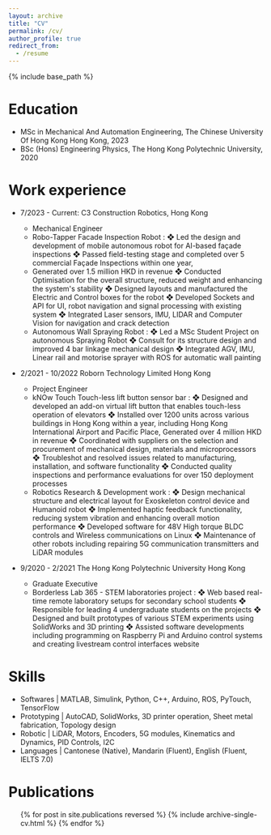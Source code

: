 ```yaml
---
layout: archive
title: "CV"
permalink: /cv/
author_profile: true
redirect_from:
  - /resume
---
```


{% include base_path %}

Education
======
* MSc in Mechanical And Automation Engineering, The Chinese University Of Hong Kong Hong Kong, 2023
* BSc (Hons) Engineering Physics, The Hong Kong Polytechnic University, 2020

Work experience
======
* 7/2023 - Current: C3 Construction Robotics, Hong Kong
  * Mechanical Engineer
  * Robo-Tapper Facade Inspection Robot :
  ❖ Led the design and development of mobile autonomous robot for AI-based façade inspections
  ❖ Passed field-testing stage and completed over 5 commercial Façade Inspections within one year,
  * Generated over 1.5 million HKD in revenue
  ❖ Conducted Optimisation for the overall structure, reduced weight and enhancing the system's stability
  ❖ Designed layouts and manufactured the Electric and Control boxes for the robot
  ❖ Developed Sockets and API for UI, robot navigation and signal processing with existing system
  ❖ Integrated Laser sensors, IMU, LIDAR and Computer Vision for navigation and crack detection
  * Autonomous Wall Spraying Robot :
  ❖ Led a MSc Student Project on autonomous Spraying Robot
  ❖ Consult for its structure design and improved 4 bar linkage mechanical design
  ❖ Integrated AGV, IMU, Linear rail and motorise sprayer with ROS for automatic wall painting

* 2/2021 - 10/2022 Roborn Technology Limited Hong Kong
  * Project Engineer
  * kNOw Touch Touch-less lift button sensor bar :
  ❖ Designed and developed an add-on virtual lift button that enables touch-less operation of elevators
  ❖ Installed over 1200 units across various buildings in Hong Kong within a year, including Hong Kong
  International Airport and Pacific Place, Generated over 4 million HKD in revenue
  ❖ Coordinated with suppliers on the selection and procurement of mechanical design, materials and
  microprocessors
  ❖ Troubleshot and resolved issues related to manufacturing, installation, and software functionality
  ❖ Conducted quality inspections and performance evaluations for over 150 deployment processes
  * Robotics Research & Development work :
  ❖ Design mechanical structure and electrical layout for Exoskeleton control device and Humanoid robot
  ❖ Implemented haptic feedback functionality, reducing system vibration and enhancing overall motion
  performance
  ❖ Developed software for 48V High torque BLDC controls and Wireless communications on Linux
  ❖ Maintenance of other robots including repairing 5G communication transmitters and LiDAR modules

* 9/2020 - 2/2021 The Hong Kong Polytechnic University Hong Kong
  * Graduate Executive
  * Borderless Lab 365 - STEM laboratories project :
  ❖ Web based real-time remote laboratory setups for secondary school students
  ❖ Responsible for leading 4 undergraduate students on the projects
  ❖ Designed and built prototypes of various STEM experiments using SolidWorks and 3D printing
  ❖ Assisted software developments including programming on Raspberry Pi and Arduino control
  systems and creating livestream control interfaces website
    
Skills
======
* Softwares | MATLAB, Simulink, Python, C++, Arduino, ROS, PyTouch, TensorFlow
* Prototyping | AutoCAD, SolidWorks, 3D printer operation, Sheet metal fabrication, Topology design
* Robotic | LiDAR, Motors, Encoders, 5G modules, Kinematics and Dynamics, PID Controls, I2C
* Languages | Cantonese (Native), Mandarin (Fluent), English (Fluent, IELTS 7.0)

Publications
======
  <ul>{% for post in site.publications reversed %}
    {% include archive-single-cv.html %}
  {% endfor %}</ul>
  
